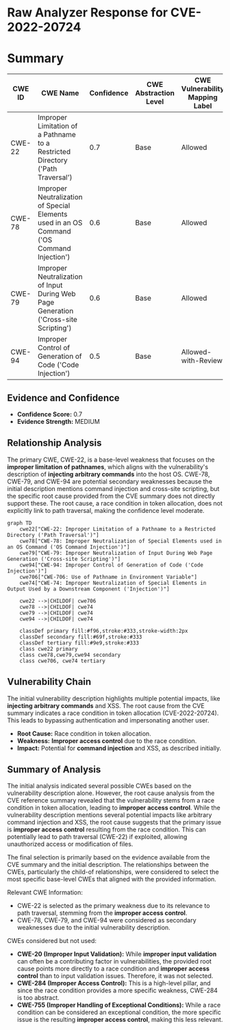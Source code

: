 # Raw Analyzer Response for CVE-2022-20724

# Summary
| CWE ID | CWE Name | Confidence | CWE Abstraction Level | CWE Vulnerability Mapping Label | CWE-Vulnerability Mapping Notes |
|---|---|---|---|---|---|
| CWE-22 | Improper Limitation of a Pathname to a Restricted Directory ('Path Traversal') | 0.7 | Base | Allowed | Primary CWE |
| CWE-78 | Improper Neutralization of Special Elements used in an OS Command ('OS Command Injection') | 0.6 | Base | Allowed | Secondary Candidate |
| CWE-79 | Improper Neutralization of Input During Web Page Generation ('Cross-site Scripting') | 0.6 | Base | Allowed | Secondary Candidate |
| CWE-94 | Improper Control of Generation of Code ('Code Injection') | 0.5 | Base | Allowed-with-Review | Secondary Candidate |

## Evidence and Confidence

*   **Confidence Score:** 0.7
*   **Evidence Strength:** MEDIUM

## Relationship Analysis
The primary CWE, CWE-22, is a base-level weakness that focuses on the **improper limitation of pathnames**, which aligns with the vulnerability's description of **injecting arbitrary commands** into the host OS. CWE-78, CWE-79, and CWE-94 are potential secondary weaknesses because the initial description mentions command injection and cross-site scripting, but the specific root cause provided from the CVE summary does not directly support these. The root cause, a race condition in token allocation, does not explicitly link to path traversal, making the confidence level moderate.

```mermaid
graph TD
    cwe22["CWE-22: Improper Limitation of a Pathname to a Restricted Directory ('Path Traversal')"]
    cwe78["CWE-78: Improper Neutralization of Special Elements used in an OS Command ('OS Command Injection')"]
    cwe79["CWE-79: Improper Neutralization of Input During Web Page Generation ('Cross-site Scripting')"]
    cwe94["CWE-94: Improper Control of Generation of Code ('Code Injection')"]
    cwe706["CWE-706: Use of Pathname in Environment Variable"]
    cwe74["CWE-74: Improper Neutralization of Special Elements in Output Used by a Downstream Component ('Injection')"]
    
    cwe22 -->|CHILDOF| cwe706
    cwe78 -->|CHILDOF| cwe74
    cwe79 -->|CHILDOF| cwe74
    cwe94 -->|CHILDOF| cwe74
    
    classDef primary fill:#f96,stroke:#333,stroke-width:2px
    classDef secondary fill:#69f,stroke:#333
    classDef tertiary fill:#9e9,stroke:#333
    class cwe22 primary
    class cwe78,cwe79,cwe94 secondary
    class cwe706, cwe74 tertiary
```

## Vulnerability Chain
The initial vulnerability description highlights multiple potential impacts, like **injecting arbitrary commands** and XSS. The root cause from the CVE summary indicates a race condition in token allocation (CVE-2022-20724). This leads to bypassing authentication and impersonating another user.

*   **Root Cause:** Race condition in token allocation.
*   **Weakness:** **Improper access control** due to the race condition.
*   **Impact:** Potential for **command injection** and XSS, as described initially.

## Summary of Analysis
The initial analysis indicated several possible CWEs based on the vulnerability description alone. However, the root cause analysis from the CVE reference summary revealed that the vulnerability stems from a race condition in token allocation, leading to **improper access control**. While the vulnerability description mentions several potential impacts like arbitrary command injection and XSS, the root cause suggests that the primary issue is **improper access control** resulting from the race condition. This can potentially lead to path traversal (CWE-22) if exploited, allowing unauthorized access or modification of files.

The final selection is primarily based on the evidence available from the CVE summary and the initial description. The relationships between the CWEs, particularly the child-of relationships, were considered to select the most specific base-level CWEs that aligned with the provided information.

Relevant CWE Information:
- CWE-22 is selected as the primary weakness due to its relevance to path traversal, stemming from the **improper access control**.
- CWE-78, CWE-79, and CWE-94 were considered as secondary weaknesses due to the initial vulnerability description.

CWEs considered but not used:

*   **CWE-20 (Improper Input Validation):** While **improper input validation** can often be a contributing factor in vulnerabilities, the provided root cause points more directly to a race condition and **improper access control** than to input validation issues. Therefore, it was not selected.
*   **CWE-284 (Improper Access Control):** This is a high-level pillar, and since the race condition provides a more specific weakness, CWE-284 is too abstract.
*   **CWE-755 (Improper Handling of Exceptional Conditions):** While a race condition can be considered an exceptional condition, the more specific issue is the resulting **improper access control**, making this less relevant.